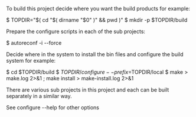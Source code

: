 To build this project decide where you want the build products for example:

$ TOPDIR="$( cd "$( dirname "$0" )" && pwd )"
$ mkdir -p $TOPDIR/build

Prepare the configure scripts in each of the sub projects:

$ autoreconf -i --force

Decide where in the system to install the bin files and configure the build system for example:

$ cd $TOPDIR/build
$ $TOPDIR/configure --prefix=$TOPDIR/local
$ make > make.log 2>&1 ; make install > make-install.log 2>&1

There are various sub projects in this project and each can be built separately in a similar way. 

See configure --help for other options
